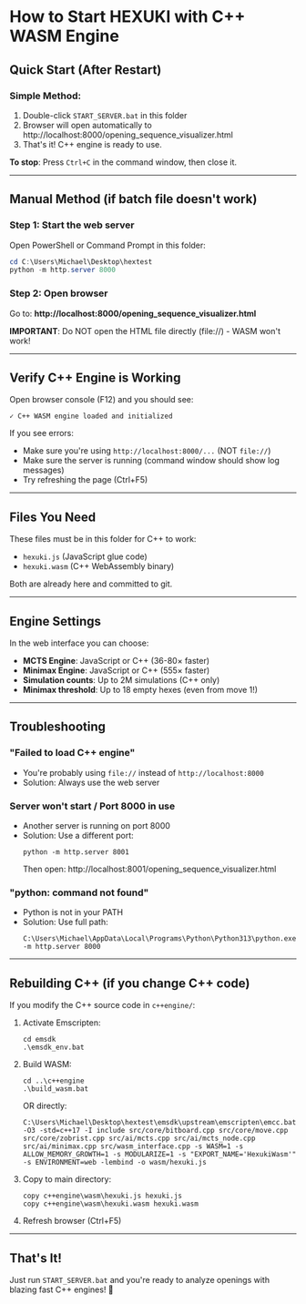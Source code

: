 # How to Start HEXUKI with C++ WASM Engine

## Quick Start (After Restart)

### Simple Method:
1. Double-click `START_SERVER.bat` in this folder
2. Browser will open automatically to http://localhost:8000/opening_sequence_visualizer.html
3. That's it! C++ engine is ready to use.

**To stop**: Press `Ctrl+C` in the command window, then close it.

---

## Manual Method (if batch file doesn't work)

### Step 1: Start the web server
Open PowerShell or Command Prompt in this folder:
```powershell
cd C:\Users\Michael\Desktop\hextest
python -m http.server 8000
```

### Step 2: Open browser
Go to: **http://localhost:8000/opening_sequence_visualizer.html**

**IMPORTANT**: Do NOT open the HTML file directly (file://) - WASM won't work!

---

## Verify C++ Engine is Working

Open browser console (F12) and you should see:
```
✓ C++ WASM engine loaded and initialized
```

If you see errors:
- Make sure you're using `http://localhost:8000/...` (NOT `file://`)
- Make sure the server is running (command window should show log messages)
- Try refreshing the page (Ctrl+F5)

---

## Files You Need

These files must be in this folder for C++ to work:
- `hexuki.js` (JavaScript glue code)
- `hexuki.wasm` (C++ WebAssembly binary)

Both are already here and committed to git.

---

## Engine Settings

In the web interface you can choose:
- **MCTS Engine**: JavaScript or C++ (36-80× faster)
- **Minimax Engine**: JavaScript or C++ (555× faster)
- **Simulation counts**: Up to 2M simulations (C++ only)
- **Minimax threshold**: Up to 18 empty hexes (even from move 1!)

---

## Troubleshooting

### "Failed to load C++ engine"
- You're probably using `file://` instead of `http://localhost:8000`
- Solution: Always use the web server

### Server won't start / Port 8000 in use
- Another server is running on port 8000
- Solution: Use a different port:
  ```
  python -m http.server 8001
  ```
  Then open: http://localhost:8001/opening_sequence_visualizer.html

### "python: command not found"
- Python is not in your PATH
- Solution: Use full path:
  ```
  C:\Users\Michael\AppData\Local\Programs\Python\Python313\python.exe -m http.server 8000
  ```

---

## Rebuilding C++ (if you change C++ code)

If you modify the C++ source code in `c++engine/`:

1. Activate Emscripten:
   ```
   cd emsdk
   .\emsdk_env.bat
   ```

2. Build WASM:
   ```
   cd ..\c++engine
   .\build_wasm.bat
   ```
   OR directly:
   ```
   C:\Users\Michael\Desktop\hextest\emsdk\upstream\emscripten\emcc.bat -O3 -std=c++17 -I include src/core/bitboard.cpp src/core/move.cpp src/core/zobrist.cpp src/ai/mcts.cpp src/ai/mcts_node.cpp src/ai/minimax.cpp src/wasm_interface.cpp -s WASM=1 -s ALLOW_MEMORY_GROWTH=1 -s MODULARIZE=1 -s "EXPORT_NAME='HexukiWasm'" -s ENVIRONMENT=web -lembind -o wasm/hexuki.js
   ```

3. Copy to main directory:
   ```
   copy c++engine\wasm\hexuki.js hexuki.js
   copy c++engine\wasm\hexuki.wasm hexuki.wasm
   ```

4. Refresh browser (Ctrl+F5)

---

## That's It!

Just run `START_SERVER.bat` and you're ready to analyze openings with blazing fast C++ engines! 🚀
